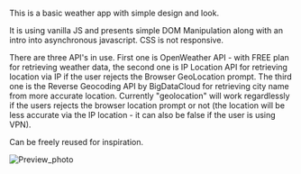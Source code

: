 This is a basic weather app with simple design and look.

It is using vanilla JS and presents simple DOM Manipulation along with an intro into asynchronous javascript. CSS is not responsive. 

There are three API's in use. First one is OpenWeather API - with FREE plan for retrieving weather data, the second one is IP Location API for retrieving location via IP if the user rejects the Browser GeoLocation prompt. The third one is the Reverse Geocoding API by BigDataCloud for retrieving city name from more accurate location. Currently "geolocation" will work regardlessly if the users rejects the browser location prompt or not (the location will be less accurate via the IP location - it can also be false if the user is using VPN). 

Can be freely reused for inspiration.

![Preview_photo](https://github.com/NF-7/WeatherApp/assets/101887698/ab746f7b-c921-420c-9caf-a27a44842a64)